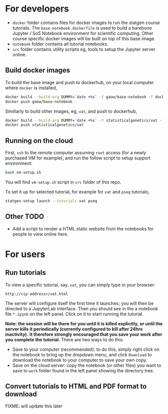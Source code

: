 # For developers

- `docker` folder contains files for docker images to run the statgen course tutorials.
The `base-notebook.dockerfile` is used to build a barebone Jupyter / SoS Notebook environment for scientific computing.
Other course specific docker images will be built on top of this base image.
- `notebook` folder contains all tutorial notebooks.
- `src` folder contains utility scripts eg, tools to setup the Jupyter server online.

## Build docker images

To build the base image and push to dockerhub, on your local computer where `docker` is installed,

```bash
docker build --build-arg DUMMY=`date +%s` -t gaow/base-notebook -f docker/base-notebook.dockerfile docker
docker push gaow/base-notebook
```

Similiarly to build other images, eg, `vat`, and push to dockerhub,

```bash
docker build --build-arg DUMMY=`date +%s` -t statisticalgenetics/vat -f docker/vat.dockerfile docker 
docker push statisticalgenetics/vat
```

## Running on the cloud

First, `ssh` to the remote computer assuming `root` access (for a newly purchased VM for example), and run the follow script to setup support environment:

```bash
bash vm-setup.sh
```

You will find `vm-setup.sh` script in `src` folder of this repo.

To set it up for selected tutorial, for example for `vat` and `pseq` tutorials,

```bash
statgen-setup launch --tutorials vat pseq
```

## Other TODO

- Add a script to render a HTML static website from the notebooks for people to view online here.

# For users

## Run tutorials

To view a specific tutorial, say, `vat`, you can simply type in your browser:

```
http://<ip-address>/vat.html
```

The server will configure itself the first time it launches; you will then be directed to a JupyterLab interface. 
Then you should see in the a notebook file `*.ipynb` on the left panel. Click on it to start running the tutorial.

**Note: the session will be there for you until it is killed explicitly, or until the server kills it periodically (currently configured to kill after 24hrs inactivity).**
**It therefore strongly encouraged that you save your work after you complete the tutorial.**
There are two ways to do this: 
- Save to your computer (recommended): to do this, simply right click on the notebook to bring up the dropdown menu, and click `Download` to download the notebook to your computer to save your own copy.
- Save on the cloud server: copy the notebook (or other files) you want to save to `work` folder found in the left panel showing the directory tree. 

## Convert tutorials to HTML and PDF format to download

FIXME: will update this later